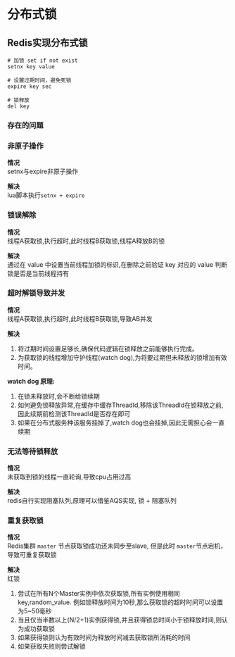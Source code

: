 # 分布式锁


## Redis实现分布式锁

```shell
# 加锁 set if not exist
setnx key value

# 设置过期时间，避免死锁
expire key sec

# 锁释放
del key
```

### 存在的问题

### 非原子操作
**情况**  
setnx与expire非原子操作

**解决**  
lua脚本执行`setnx + expire`


### 锁误解除
**情况**  
线程A获取锁,执行超时,此时线程B获取锁,线程A释放B的锁

**解决**  
通过在 value 中设置当前线程加锁的标识,在删除之前验证 key 对应的 value 判断锁是否是当前线程持有

### 超时解锁导致并发
**情况**  
线程A获取锁,执行超时,此时线程B获取锁,导致AB并发

**解决**
1. 将过期时间设置足够长,确保代码逻辑在锁释放之前能够执行完成。
2. 为获取锁的线程增加守护线程(watch dog),为将要过期但未释放的锁增加有效时间。

**watch dog 原理:**

1. 在锁未释放时,会不断给锁续期
2. 如何避免锁释放异常,在缓存中缓存ThreadId,移除该ThreadId在锁释放之前,因此续期前检测该ThreadId是否存在即可
3. 如果在分布式服务种该服务挂掉了,watch dog也会挂掉,因此无需担心会一直续期


### 无法等待锁释放
**情况**  
未获取到锁的线程一直轮询,导致cpu占用过高

**解决**  
redis自行实现阻塞队列,原理可以借鉴AQS实现, 锁 + 阻塞队列

### 重复获取锁
**情况**  
Redis集群 `master` 节点获取锁成功还未同步至slave, 但是此时 `master`节点宕机，导致可重复获取锁

**解决**  
红锁

1. 尝试在所有N个Master实例中依次获取锁,所有实例使用相同key,random_value.
   例如锁释放时间为10秒,那么获取锁的超时时间可以设置为5~50毫秒
2. 当且仅当半数以上(N/2+1)实例获得锁,并且获得锁总时间小于锁释放时间,则认为成功获取锁
3. 如果获得锁则认为有效时间为释放时间减去获取锁所消耗的时间
4. 如果获取失败则尝试解锁
